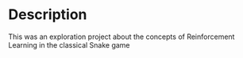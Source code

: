 # Description

This was an exploration project about the concepts of Reinforcement Learning in the classical Snake game
